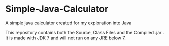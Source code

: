 Simple-Java-Calculator
======================

A simple java calculator created for my exploration into Java


This repository contains both the Source, Class Files and the Compiled .jar . It is made with JDK 7 and will not run on any JRE below 7. 
